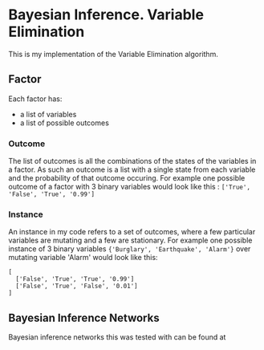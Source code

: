 # Bayesian Inference. Variable Elimination
This is my implementation of the Variable Elimination algorithm.

## Factor
Each factor has:
  * a list of variables
  * a list of possible outcomes

### Outcome
The list of outcomes is all the combinations of the states of the variables in a factor.
As such an outcome is a list with a single state from each variable and the probability of that outcome occuring.
For example one possible outcome of a factor with 3 binary variables would look like this : `['True', 'False', 'True', '0.99']`

### Instance
An instance in my code refers to a set of outcomes, where a few particular variables are mutating and a few are stationary.
For example one possible instance of 3 binary variables `{'Burglary', 'Earthquake', 'Alarm'}` over mutating variable 'Alarm' would look like this:

```
[ 
  ['False', 'True', 'True', '0.99']
  ['False', 'True', 'False', '0.01']
]
```

## Bayesian Inference Networks
Bayesian inference networks this was tested with can be found at 
